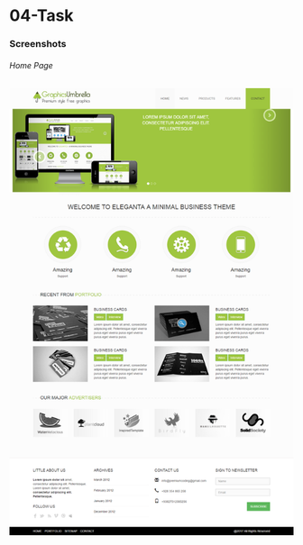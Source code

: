 # 04-Task


### Screenshots
###### Home Page

![Home Page](https://github.com/anitaaziz/psd-to-html-examples/blob/master/04-Task/screenshot-main.png)
